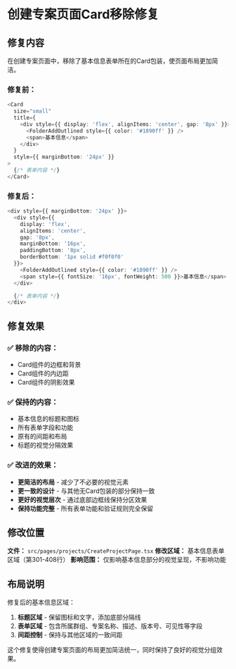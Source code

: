 # 创建专案页面Card移除修复

## 修复内容

在创建专案页面中，移除了基本信息表单所在的Card包装，使页面布局更加简洁。

### 修复前：
```typescript
<Card 
  size="small" 
  title={
    <div style={{ display: 'flex', alignItems: 'center', gap: '8px' }}>
      <FolderAddOutlined style={{ color: '#1890ff' }} />
      <span>基本信息</span>
    </div>
  }
  style={{ marginBottom: '24px' }}
>
  {/* 表单内容 */}
</Card>
```

### 修复后：
```typescript
<div style={{ marginBottom: '24px' }}>
  <div style={{ 
    display: 'flex', 
    alignItems: 'center', 
    gap: '8px',
    marginBottom: '16px',
    paddingBottom: '8px',
    borderBottom: '1px solid #f0f0f0'
  }}>
    <FolderAddOutlined style={{ color: '#1890ff' }} />
    <span style={{ fontSize: '16px', fontWeight: 500 }}>基本信息</span>
  </div>

  {/* 表单内容 */}
</div>
```

## 修复效果

### ✅ 移除的内容：
- Card组件的边框和背景
- Card组件的内边距
- Card组件的阴影效果

### ✅ 保持的内容：
- 基本信息的标题和图标
- 所有表单字段和功能
- 原有的间距和布局
- 标题的视觉分隔效果

### ✅ 改进的效果：
- **更简洁的布局** - 减少了不必要的视觉元素
- **更一致的设计** - 与其他无Card包装的部分保持一致
- **更好的视觉层次** - 通过底部边框线保持分区效果
- **保持功能完整** - 所有表单功能和验证规则完全保留

## 修改位置

**文件：** `src/pages/projects/CreateProjectPage.tsx`
**修改区域：** 基本信息表单区域（第301-408行）
**影响范围：** 仅影响基本信息部分的视觉呈现，不影响功能

## 布局说明

修复后的基本信息区域：
1. **标题区域** - 保留图标和文字，添加底部分隔线
2. **表单区域** - 包含所属群组、专案名称、描述、版本号、可见性等字段
3. **间距控制** - 保持与其他区域的一致间距

这个修复使得创建专案页面的布局更加简洁统一，同时保持了良好的视觉分组效果。
